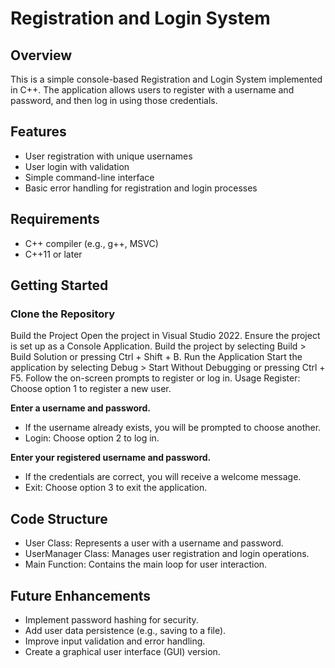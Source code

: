 # Registration and Login System

## Overview

This is a simple console-based Registration and Login System implemented in C++. 
The application allows users to register with a username and password, and then log in using those credentials.

## Features

- User registration with unique usernames
- User login with validation
- Simple command-line interface
- Basic error handling for registration and login processes

## Requirements

- C++ compiler (e.g., g++, MSVC)
- C++11 or later

## Getting Started

### Clone the Repository

Build the Project
Open the project in Visual Studio 2022.
Ensure the project is set up as a Console Application.
Build the project by selecting Build > Build Solution or pressing Ctrl + Shift + B.
Run the Application
Start the application by selecting Debug > Start Without Debugging or pressing Ctrl + F5.
Follow the on-screen prompts to register or log in.
Usage
Register: Choose option 1 to register a new user.

**Enter a username and password.**
- If the username already exists, you will be prompted to choose another.
- Login: Choose option 2 to log in.

**Enter your registered username and password.**
- If the credentials are correct, you will receive a welcome message.
- Exit: Choose option 3 to exit the application.

## Code Structure

- User Class: Represents a user with a username and password.
- UserManager Class: Manages user registration and login operations.
- Main Function: Contains the main loop for user interaction. 


## Future Enhancements
- Implement password hashing for security.
- Add user data persistence (e.g., saving to a file).
- Improve input validation and error handling.
- Create a graphical user interface (GUI) version.
